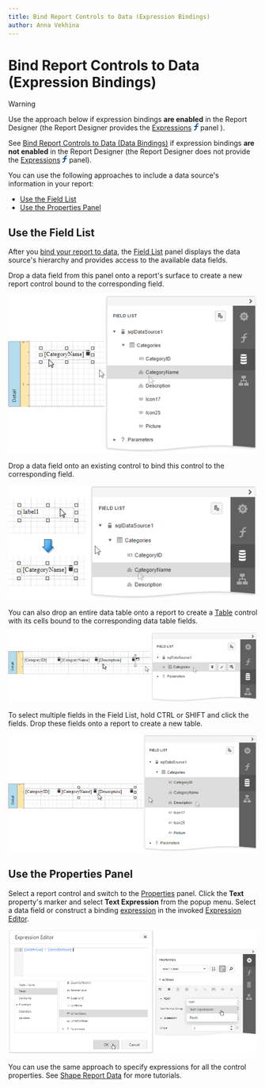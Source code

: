 ```yaml
---
title: Bind Report Controls to Data (Expression Bindings)
author: Anna Vekhina
---
```

# Bind Report Controls to Data (Expression Bindings)

> [!Warning]
> Use the approach below if expression bindings **are enabled** in the Report Designer (the Report Designer provides the [Expressions](../report-designer-tools/ui-panels/expressions-panel.md) ![](../../../images/eurd-web-expressions-panel-icon.png) panel ).
>
> See [Bind Report Controls to Data (Data Bindings)](bind-controls-to-data-data-bindings.md) if expression bindings **are not enabled** in the Report Designer (the Report Designer does not provide the [Expressions](../report-designer-tools/ui-panels/expressions-panel.md) ![](../../../images/eurd-web-expressions-panel-icon.png) panel).

You can use the following approaches to include a data source's information in your report:

* [Use the Field List](#use-the-field-list)
* [Use the Properties Panel](#use-the-properties-panel)

## Use the Field List

After you [bind your report to data](../bind-to-data.md), the [Field List](../report-designer-tools/ui-panels/field-list.md) panel displays the data source's hierarchy and provides access to the available data fields. 

Drop a data field from this panel onto a report's surface to create a new report control bound to the corresponding field.

![](../../../images/eurd-web-field-list-drop-fields.png)

Drop a data field onto an existing control to bind this control to the corresponding field.

![](../../../images/eurd-web-field-list-drop-field-to-control.png)

You can also drop an entire data table onto a report to create a [Table](../use-report-elements/use-tables.md) control with its cells bound to the corresponding data table fields. 

![](../../../images/eurd-web-field-list-drop-table.png)

To select multiple fields in the Field List, hold CTRL or SHIFT and click the fields. Drop these fields onto a report to create a new table.

![](../../../images/eurd-web-list-drop-multiple-fields.png)

## Use the Properties Panel

Select a report control and switch to the [Properties](../report-designer-tools/ui-panels/properties-panel.md) panel. Click the **Text** property's marker and select **Text Expression** from the popup menu. Select a data field or construct a binding [expression](../use-expressions/expression-syntax.md) in the invoked [Expression Editor](../report-designer-tools/expression-editor.md).

![](../../../images/eurd-web-expression-editor.png)

You can use the same approach to specify expressions for all the control properties. See [Shape Report Data](../shape-report-data/shape-data-expression-bindings.md) for more tutorials.
